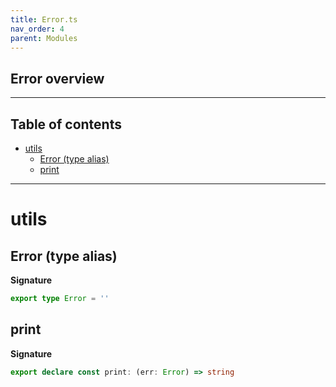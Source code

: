 ```yaml
---
title: Error.ts
nav_order: 4
parent: Modules
---
```


## Error overview

---

<h2 class="text-delta">Table of contents</h2>

- [utils](#utils)
  - [Error (type alias)](#error-type-alias)
  - [print](#print)

---

# utils

## Error (type alias)

**Signature**

```ts
export type Error = ''
```

## print

**Signature**

```ts
export declare const print: (err: Error) => string
```
